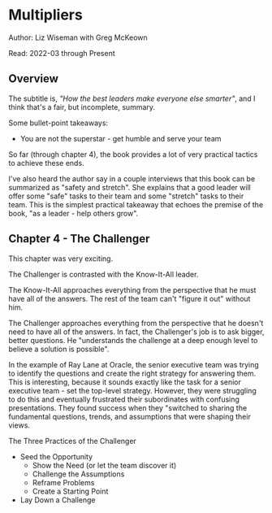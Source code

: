 # Multipliers

Author: Liz Wiseman with Greg McKeown

Read: 2022-03 through Present

## Overview

The subtitle is, *"How the best leaders make everyone else smarter"*, and I think that's a fair, but incomplete, summary.

Some bullet-point takeaways:

* You are not the superstar - get humble and serve your team

So far (through chapter 4), the book provides a lot of very practical tactics to achieve these ends.

I've also heard the author say in a couple interviews that this book can be summarized as "safety and stretch".
She explains that a good leader will offer some "safe" tasks to their team and some "stretch" tasks to their team.
This is the simplest practical takeaway that echoes the premise of the book, "as a leader - help others grow".

## Chapter 4 - The Challenger

This chapter was very exciting.

The Challenger is contrasted with the Know-It-All leader.

The Know-It-All approaches everything from the perspective that he must have all of the answers.
The rest of the team can't "figure it out" without him.

The Challenger approaches everything from the perspective that he doesn't need to have all of the answers.
In fact, the Challenger's job is to ask bigger, better questions.
He "understands the challenge at a deep enough level to believe a solution is possible".

In the example of Ray Lane at Oracle, the senior executive team was trying to identify the questions and create the right strategy for answering them.
This is interesting, because it sounds exactly like the task for a senior executive team - set the top-level strategy.
However, they were struggling to do this and eventually frustrated their subordinates with confusing presentations.
They found success when they "switched to sharing the fundamental questions, trends, and assumptions that were shaping their views.

The Three Practices of the Challenger

* Seed the Opportunity
  * Show the Need (or let the team discover it)
  * Challenge the Assumptions
  * Reframe Problems
  * Create a Starting Point
* Lay Down a Challenge

